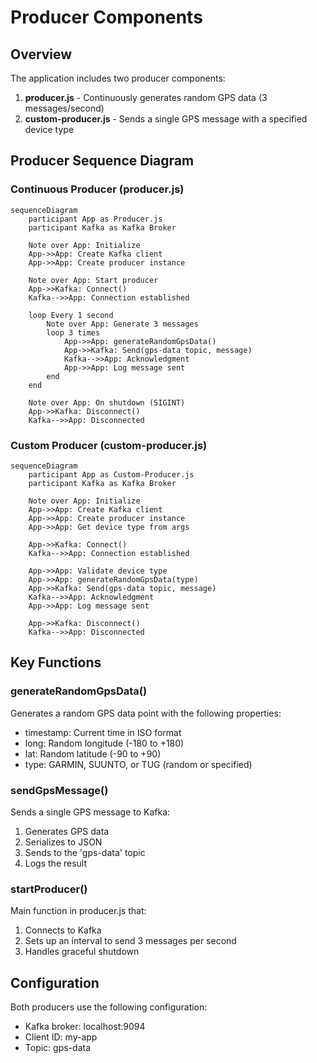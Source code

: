 # Producer Components

## Overview

The application includes two producer components:

1. **producer.js** - Continuously generates random GPS data (3 messages/second)
2. **custom-producer.js** - Sends a single GPS message with a specified device type

## Producer Sequence Diagram

### Continuous Producer (producer.js)

```mermaid
sequenceDiagram
    participant App as Producer.js
    participant Kafka as Kafka Broker
    
    Note over App: Initialize
    App->>App: Create Kafka client
    App->>App: Create producer instance

    Note over App: Start producer
    App->>Kafka: Connect()
    Kafka-->>App: Connection established

    loop Every 1 second
        Note over App: Generate 3 messages
        loop 3 times
            App->>App: generateRandomGpsData()
            App->>Kafka: Send(gps-data topic, message)
            Kafka-->>App: Acknowledgment
            App->>App: Log message sent
        end
    end

    Note over App: On shutdown (SIGINT)
    App->>Kafka: Disconnect()
    Kafka-->>App: Disconnected
```

### Custom Producer (custom-producer.js)

```mermaid
sequenceDiagram
    participant App as Custom-Producer.js
    participant Kafka as Kafka Broker
    
    Note over App: Initialize
    App->>App: Create Kafka client
    App->>App: Create producer instance
    App->>App: Get device type from args
    
    App->>Kafka: Connect()
    Kafka-->>App: Connection established

    App->>App: Validate device type
    App->>App: generateRandomGpsData(type)
    App->>Kafka: Send(gps-data topic, message)
    Kafka-->>App: Acknowledgment
    App->>App: Log message sent
    
    App->>Kafka: Disconnect()
    Kafka-->>App: Disconnected
```

## Key Functions

### generateRandomGpsData()

Generates a random GPS data point with the following properties:
- timestamp: Current time in ISO format
- long: Random longitude (-180 to +180)
- lat: Random latitude (-90 to +90)
- type: GARMIN, SUUNTO, or TUG (random or specified)

### sendGpsMessage()

Sends a single GPS message to Kafka:
1. Generates GPS data
2. Serializes to JSON
3. Sends to the 'gps-data' topic
4. Logs the result

### startProducer()

Main function in producer.js that:
1. Connects to Kafka
2. Sets up an interval to send 3 messages per second
3. Handles graceful shutdown

## Configuration

Both producers use the following configuration:
- Kafka broker: localhost:9094
- Client ID: my-app
- Topic: gps-data